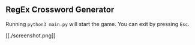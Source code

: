 ## RegEx Crossword Generator

Running `python3 main.py` will start the game. You can exit by pressing `Esc`.

[[./screenshot.png]]
